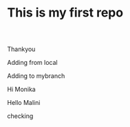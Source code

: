 # <p> This is  my first repo </p>
<br>
<p>Thankyou</p>
<p>Adding from local</p>
<p>Adding to mybranch</p>
<p>Hi Monika</p>
<p>Hello Malini</p>
<p>checking</p>
